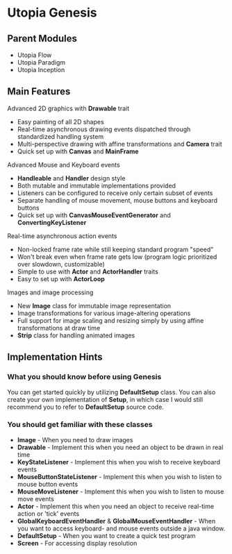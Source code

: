 # Utopia Genesis

## Parent Modules
- Utopia Flow
- Utopia Paradigm
- Utopia Inception

## Main Features

Advanced 2D graphics with **Drawable** trait
- Easy painting of all 2D shapes
- Real-time asynchronous drawing events dispatched through standardized handling system
- Multi-perspective drawing with affine transformations and **Camera** trait
- Quick set up with **Canvas** and **MainFrame**

Advanced Mouse and Keyboard events
- **Handleable** and **Handler** design style
- Both mutable and immutable implementations provided
- Listeners can be configured to receive only certain subset of events
- Separate handling of mouse movement, mouse buttons and keyboard buttons
- Quick set up with **CanvasMouseEventGenerator** and **ConvertingKeyListener**

Real-time asynchronous action events
- Non-locked frame rate while still keeping standard program "speed"
- Won't break even when frame rate gets low (program logic prioritized over slowdown, customizable)
- Simple to use with **Actor** and **ActorHandler** traits
- Easy to set up with **ActorLoop**

Images and image processing
- New **Image** class for immutable image representation
- Image transformations for various image-altering operations
- Full support for image scaling and resizing simply by using affine transformations at draw time
- **Strip** class for handling animated images

## Implementation Hints

### What you should know before using Genesis
You can get started quickly by utilizing **DefaultSetup** class. You can also create your own implementation of
**Setup**, in which case I would still recommend you to refer to **DefaultSetup** source code.

### You should get familiar with these classes
- **Image** - When you need to draw images
- **Drawable** - Implement this when you need an object to be drawn in real time
- **KeyStateListener** - Implement this when you wish to receive keyboard events
- **MouseButtonStateListener** - Implement this when you wish to listen to mouse button events
- **MouseMoveListener** - Implement this when you wish to listen to mouse move events
- **Actor** - Implement this when you need an object to receive real-time action or 'tick' events
- **GlobalKeyboardEventHandler** & **GlobalMouseEventHandler** - When you want to access keyboard- and 
  mouse events outside a java window.
- **DefaultSetup** - When you want to create a quick test program
- **Screen** - For accessing display resolution